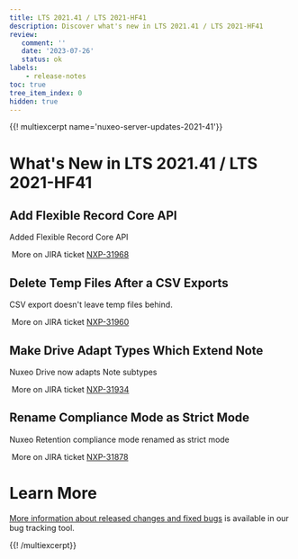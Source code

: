 ```yaml
---
title: LTS 2021.41 / LTS 2021-HF41
description: Discover what's new in LTS 2021.41 / LTS 2021-HF41
review:
   comment: ''
   date: '2023-07-26'
   status: ok
labels:
    - release-notes
toc: true
tree_item_index: 0
hidden: true
---
```


{{! multiexcerpt name='nuxeo-server-updates-2021-41'}}
# What's New in LTS 2021.41 / LTS 2021-HF41

## Add Flexible Record Core API


Added Flexible Record Core API

<i class="fa fa-long-arrow-right" aria-hidden="true"></i>&nbsp;More on JIRA ticket [NXP-31968](https://jira.nuxeo.com/browse/NXP-31968)

## Delete Temp Files After a CSV Exports


CSV export doesn't leave temp files behind.

<i class="fa fa-long-arrow-right" aria-hidden="true"></i>&nbsp;More on JIRA ticket [NXP-31960](https://jira.nuxeo.com/browse/NXP-31960)

## Make Drive Adapt Types Which Extend Note


Nuxeo Drive now adapts Note subtypes

<i class="fa fa-long-arrow-right" aria-hidden="true"></i>&nbsp;More on JIRA ticket [NXP-31934](https://jira.nuxeo.com/browse/NXP-31934)

## Rename Compliance Mode as Strict Mode


Nuxeo Retention compliance mode renamed as strict mode

<i class="fa fa-long-arrow-right" aria-hidden="true"></i>&nbsp;More on JIRA ticket [NXP-31878](https://jira.nuxeo.com/browse/NXP-31878)


# Learn More

[More information about released changes and fixed bugs](https://jira.nuxeo.com/secure/ReleaseNote.jspa?projectId=10011&version=22345) is available in our bug tracking tool.

{{! /multiexcerpt}}

